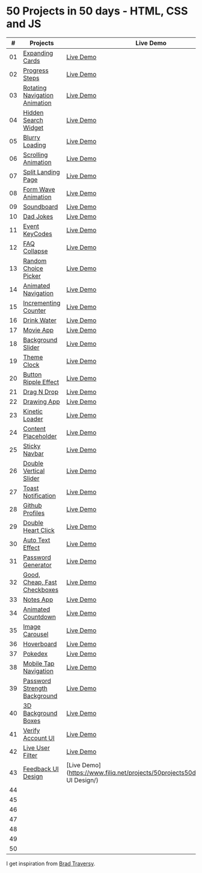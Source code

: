 # 50 Projects in 50 days - HTML, CSS and JS

|  #  | Projects                                                                                                              |Live Demo
| :-: | ----------------------------------------------------------------------------------------------------------------------|-------------------
| 01  | [Expanding Cards](https://github.com/Filiq/50projects50days/tree/main/1.%20Expanding%20Cards)                              | [Live Demo](https://www.filiq.net/projects/50projects50days/Expanding-Cards/)
| 02  | [Progress Steps](https://github.com/Filiq/50projects50days/tree/main/2.%20Progress%20Steps)                                | [Live Demo](https://www.filiq.net/projects/50projects50days/Progress-Steps/)
| 03  | [Rotating Navigation Animation](https://github.com/Filiq/50projects50days/tree/main/3.%20Rotating%20Navigation)            | [Live Demo](https://www.filiq.net/projects/50projects50days/Rotating-Navigation/)
| 04  | [Hidden Search Widget](https://github.com/Filiq/50projects50days/tree/main/4.%20Hidden%20Search%20Widget)                  | [Live Demo](https://www.filiq.net/projects/50projects50days/Hidden-Search-Widget/)
| 05  | [Blurry Loading](https://github.com/Filiq/50projects50days/tree/main/5.%20Blurry%20Loading)                                | [Live Demo](https://www.filiq.net/projects/50projects50days/Blurry-Loading/)
| 06  | [Scrolling Animation](https://github.com/Filiq/50projects50days/tree/main/6.%20Scrolling%20Animation)                      | [Live Demo](https://www.filiq.net/projects/50projects50days/Scrolling-Animation/)             
| 07  | [Split Landing Page](https://github.com/Filiq/50projects50days/tree/main/7.%20Split%20Landing%20Page)                      | [Live Demo](https://www.filiq.net/projects/50projects50days/Split-Landing-Page/)
| 08  | [Form Wave Animation](https://github.com/Filiq/50projects50days/tree/main/8.%20Form%20Wave%20Animation)                    | [Live Demo](https://www.filiq.net/projects/50projects50days/Form-Wave-Animation/)
| 09  | [Soundboard](https://github.com/Filiq/50projects50days/tree/main/9.%20Soundboard)                                          | [Live Demo](https://www.filiq.net/projects/50projects50days/Soundboard/)
| 10  | [Dad Jokes](https://github.com/Filiq/50projects50days/tree/main/10.%20Dad%20Jokes)                                         | [Live Demo](https://www.filiq.net/projects/50projects50days/Dad-Jokes/)
| 11  | [Event KeyCodes](https://github.com/Filiq/50projects50days/tree/main/11.%20Event%20KeyCodes)                               | [Live Demo](https://www.filiq.net/projects/50projects50days/Event-KeyCodes/)
| 12  | [FAQ Collapse](https://github.com/Filiq/50projects50days/tree/main/12.%20FAQ%20Collapse)                                   | [Live Demo](https://www.filiq.net/projects/50projects50days/FAQ-Collapse/)
| 13  | [Random Choice Picker](https://github.com/Filiq/50projects50days/tree/main/13.%20Random%20Choice%20Picker)                 | [Live Demo](https://www.filiq.net/projects/50projects50days/Random-Choice-Picker/)
| 14  | [Animated Navigation](https://github.com/Filiq/50projects50days/tree/main/14.%20Animated%20Navigation)                     | [Live Demo](https://www.filiq.net/projects/50projects50days/Animated-Navigation/) 
| 15  | [Incrementing Counter](https://github.com/Filiq/50projects50days/tree/main/15.%20Incrementing%20Counter)                   | [Live Demo](https://www.filiq.net/projects/50projects50days/Incrementing-Counter/)
| 16  | [Drink Water](https://github.com/Filiq/50projects50days/tree/main/16.%20Drink%20Water)                                     | [Live Demo](https://www.filiq.net/projects/50projects50days/Drink-Water/)
| 17  | [Movie App](https://github.com/Filiq/50projects50days/tree/main/17.%20Movie%20App)                                         | [Live Demo](https://www.filiq.net/projects/50projects50days/Movie-App/)
| 18  | [Background Slider](https://github.com/Filiq/50projects50days/tree/main/18.%20Background%20Slider)                         | [Live Demo](https://www.filiq.net/projects/50projects50days/Background-Slider/)
| 19  | [Theme Clock](https://github.com/Filiq/50projects50days/tree/main/19.%20Theme%20Clock)                                     | [Live Demo](https://www.filiq.net/projects/50projects50days/Theme-Clock/)
| 20  | [Button Ripple Effect](https://github.com/Filiq/50projects50days/tree/main/20.%20Button%20Ripple%20Effect)                 | [Live Demo](https://www.filiq.net/projects/50projects50days/Button-Ripple-Effect/)
| 21  | [Drag N Drop](https://github.com/Filiq/50projects50days/tree/main/21.%20Drag%20N%20Drop)                                   | [Live Demo](https://www.filiq.net/projects/50projects50days/Drag-N-Drop/)
| 22  | [Drawing App](https://github.com/Filiq/50projects50days/tree/main/22.%20Drawing%20App)                                     | [Live Demo](https://www.filiq.net/projects/50projects50days/Drawing-App/)
| 23  | [Kinetic Loader](https://github.com/Filiq/50projects50days/tree/main/23.%20Kinetic%20Loader)                               | [Live Demo](https://www.filiq.net/projects/50projects50days/Kinetic-Loader/)
| 24  | [Content Placeholder](https://github.com/Filiq/50projects50days/tree/main/24.%20Content%20Placeholder)                     | [Live Demo](https://www.filiq.net/projects/50projects50days/Content-Placeholder/)
| 25  | [Sticky Navbar](https://github.com/Filiq/50projects50days/tree/main/25.%20Sticky%20Navbar)                                 | [Live Demo](https://www.filiq.net/projects/50projects50days/Sticky-Navbar/)
| 26  | [Double Vertical Slider](https://github.com/Filiq/50projects50days/tree/main/26.%20Double%20Vertical%20Slider)             | [Live Demo](https://www.filiq.net/projects/50projects50days/Double-Vertical-Slider/)
| 27  | [Toast Notification](https://github.com/Filiq/50projects50days/tree/main/27.%20Toast%20Notification)                       | [Live Demo](https://www.filiq.net/projects/50projects50days/Toast-Notification/)
| 28  | [Github Profiles](https://github.com/Filiq/50projects50days/tree/main/28.%20Github%20Profiles)                             | [Live Demo](https://www.filiq.net/projects/50projects50days/Github-Profiles/)
| 29  | [Double Heart Click](https://github.com/Filiq/50projects50days/tree/main/29.%20Double%20Heart%20Click)                     | [Live Demo](https://www.filiq.net/projects/50projects50days/Double-Heart-Click/)
| 30  | [Auto Text Effect](https://github.com/Filiq/50projects50days/tree/main/30.%20Auto%20Text%20Effect)                         | [Live Demo](https://www.filiq.net/projects/50projects50days/Auto-Text-Effect/)
| 31  | [Password Generator](https://github.com/Filiq/50projects50days/tree/main/31.%20Password%20Generator)                       | [Live Demo](https://www.filiq.net/projects/50projects50days/Password-Generator/)
| 32  | [Good, Cheap, Fast Checkboxes](https://github.com/Filiq/50projects50days/tree/main/31.%20Password%20Generator)             | [Live Demo](https://www.filiq.net/projects/50projects50days/Good-Cheap-Fast-Checkboxes/)
| 33  | [Notes App](https://github.com/Filiq/50projects50days/tree/main/33.%20Notes%20App)                                         | [Live Demo](https://www.filiq.net/projects/50projects50days/Notes-App/)
| 34  | [Animated Countdown](https://github.com/Filiq/50projects50days/tree/main/34.%20Animated%20Countdown)                       | [Live Demo](https://www.filiq.net/projects/50projects50days/Animated-Countdown/)
| 35  | [Image Carousel](https://github.com/Filiq/50projects50days/tree/main/35.%20Image%20Carousel)                               | [Live Demo](https://www.filiq.net/projects/50projects50days/Image-Carousel/)
| 36  | [Hoverboard](https://github.com/Filiq/50projects50days/tree/main/36.%20Hoverboard)                                         | [Live Demo](https://www.filiq.net/projects/50projects50days/Hoverboard/)
| 37  | [Pokedex](https://github.com/Filiq/50projects50days/tree/main/37.%20Pokedex)                                               | [Live Demo](https://www.filiq.net/projects/50projects50days/Pokedex/)
| 38  | [Mobile Tap Navigation](https://github.com/Filiq/50projects50days/tree/main/38.%20Mobile%20Tap%20Navigation)               | [Live Demo](https://www.filiq.net/projects/50projects50days/Mobile-Tap-Navigation/)
| 39  | [Password Strength Background](https://github.com/Filiq/50projects50days/tree/main/39.%20Password%20Strength%20Background) | [Live Demo](https://www.filiq.net/projects/50projects50days/Password-Strength-Background/)
| 40  | [3D Background Boxes](https://github.com/Filiq/50projects50days/tree/main/40.%203D%20Background%20Boxes)                   | [Live Demo](https://www.filiq.net/projects/50projects50days/3D-Background-Boxes/)
| 41  | [Verify Account UI](https://github.com/Filiq/50projects50days/tree/main/41.%20Verify%20Account%20UI)                       | [Live Demo](https://www.filiq.net/projects/50projects50days/Verify-Account-UI/)
| 42  | [Live User Filter](https://github.com/Filiq/50projects50days/tree/main/42.%20Live%20User%20Filter)                         | [Live Demo](https://www.filiq.net/projects/50projects50days/Live-User-Filter/)
| 43  | [Feedback UI Design](https://github.com/Filiq/50projects50days/tree/main/43.%20Feedback%20UI%20Design)                     | [Live Demo](https://www.filiq.net/projects/50projects50days/Feedback UI Design/)
| 44  |              |
| 45  |              |
| 46  |              |
| 47  |              |
| 48  |              |
| 49  |              |
| 50  |              |

I get inspiration from [Brad Traversy](https://github.com/bradtraversy).
